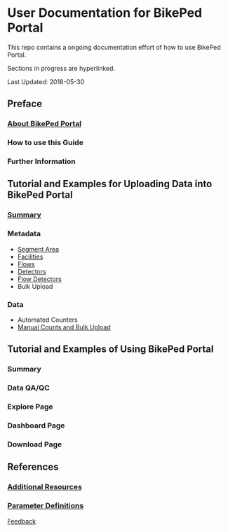# User Documentation for BikePed Portal

This repo contains a ongoing documentation effort of how to use BikePed Portal.

Sections in progress are hyperlinked.

Last Updated: 2018-05-30

## Preface

### [About BikePed Portal](https://github.com/PSUTrec/documentation/blob/master/documents/About.md)

### How to use this Guide

### Further Information

## Tutorial and Examples for Uploading Data into BikePed Portal

### [Summary](https://github.com/PSUTrec/documentation/blob/master/documents/tutorial-examples-summary.md)

### Metadata
* [Segment Area](https://github.com/PSUTrec/documentation/blob/master/documents/Segment-Areas.md)
* [Facilities](https://github.com/PSUTrec/documentation/blob/master/documents/Facilities.md)
* [Flows](https://github.com/PSUTrec/documentation/blob/master/documents/Flows.md)
* [Detectors](https://github.com/PSUTrec/documentation/blob/master/documents/Detectors.md)
* [Flow Detectors](https://github.com/PSUTrec/documentation/blob/master/documents/Flow-Detector.md)
* Bulk Upload

### Data
* Automated Counters
* [Manual Counts and Bulk Upload](https://github.com/PSUTrec/documentation/blob/master/documents/Data.md)

## Tutorial and Examples of Using BikePed Portal
### Summary
### Data QA/QC
### Explore Page
### Dashboard Page
### Download Page

## References
### [Additional Resources](https://github.com/PSUTrec/documentation/blob/master/documents/Additional-Resources.md)
### [Parameter Definitions](https://github.com/PSUTrec/documentation/blob/master/documents/paramenter-definitions.md)  

[Feedback](https://github.com/PSUTrec/documentation/issues)
